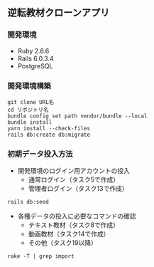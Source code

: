 ## 逆転教材クローンアプリ

### 開発環境

- Ruby 2.6.6
- Rails 6.0.3.4
- PostgreSQL

### 開発環境構築

```
git clone URL名
cd リポジトリ名
bundle config set path vendor/bundle --local
bundle install
yarn install --check-files
rails db:create db:migrate
```

### 初期データ投入方法

- 開発環境のログイン用アカウントの投入
  - 通常ログイン（タスク5で作成）
  - 管理者ログイン（タスク13で作成）

```
rails db:seed
```

- 各種データの投入に必要なコマンドの確認
  - テキスト教材（タスク8で作成）
  - 動画教材（タスク14で作成）
  - その他（タスク19以降）

```
rake -T | grep import
```
